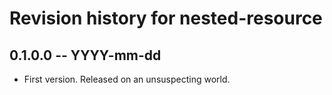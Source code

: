 # Revision history for nested-resource

## 0.1.0.0  -- YYYY-mm-dd

* First version. Released on an unsuspecting world.
